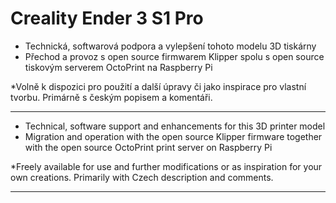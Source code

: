 # Creality Ender 3 S1 Pro

+ Technická, softwarová podpora a vylepšení tohoto modelu 3D tiskárny
+ Přechod a provoz s open source firmwarem Klipper spolu s open source tiskovým serverem OctoPrint na Raspberry Pi

*Volně k dispozici pro použití a další úpravy či jako inspirace pro vlastní tvorbu. Primárně s českým popisem a komentáři.

---

+ Technical, software support and enhancements for this 3D printer model
+ Migration and operation with the open source Klipper firmware together with the open source OctoPrint print server on Raspberry Pi

*Freely available for use and further modifications or as inspiration for your own creations. Primarily with Czech description and comments.

---

